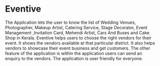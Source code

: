 # Eventive

The Application lets the user to know the list of Wedding Venues, Photographer, Makeup Artist, Catering Service, Stage Decorator, Event Management ,Invitation Card, Mehendi Artist, Cars And Buses and  Cake Shop in Kerala. Eventive helps users to choose the right vendors for their event. It shows the vendors available at that particular district. It also helps vendors to showcase their event business and get customers. The other  feature of the application is within the application users can send an enquiry to the vendors. The application is user friendly for everyone. 
